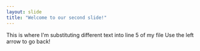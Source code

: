 ```yaml
---
layout: slide
title: "Welcome to our second slide!"
---
```

This is where I'm substituting different text into line 5 of my file
Use the left arrow to go back!
